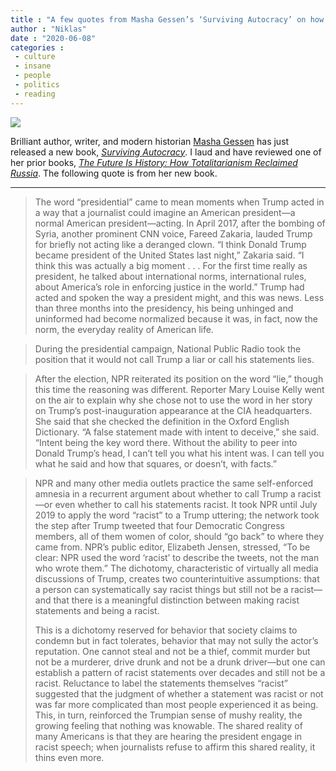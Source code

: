 ```yaml
---
title : "A few quotes from Masha Gessen’s ‘Surviving Autocracy’ on how some media outlets have normalised Trump’s insane polemic"
author : "Niklas"
date : "2020-06-08"
categories : 
 - culture
 - insane
 - people
 - politics
 - reading
---
```


![](https://niklasblog.com/wp-content/9780593188934.jpeg)

Brilliant author, writer, and modern historian [Masha Gessen](https://www.penguinrandomhouse.com/authors/9953/masha-gessen) has just released a new book, _[Surviving Autocracy](https://www.penguinrandomhouse.com/books/565060/surviving-autocracy-by-masha-gessen/)_. I laud and have reviewed one of her prior books, _[The Future Is History: How Totalitarianism Reclaimed Russia](https://niklasblog.com/?p=21600)_. The following quote is from her new book.

* * *

> The word “presidential” came to mean moments when Trump acted in a way that a journalist could imagine an American president—a normal American president—acting. In April 2017, after the bombing of Syria, another prominent CNN voice, Fareed Zakaria, lauded Trump for briefly not acting like a deranged clown. “I think Donald Trump became president of the United States last night,” Zakaria said. “I think this was actually a big moment . . . For the first time really as president, he talked about international norms, international rules, about America’s role in enforcing justice in the world.” Trump had acted and spoken the way a president might, and this was news. Less than three months into the presidency, his being unhinged and uninformed had become normalized because it was, in fact, now the norm, the everyday reality of American life.

> During the presidential campaign, National Public Radio took the position that it would not call Trump a liar or call his statements lies.

> After the election, NPR reiterated its position on the word “lie,” though this time the reasoning was different. Reporter Mary Louise Kelly went on the air to explain why she chose not to use the word in her story on Trump’s post-inauguration appearance at the CIA headquarters. She said that she checked the definition in the Oxford English Dictionary. “A false statement made with intent to deceive,” she said. “Intent being the key word there. Without the ability to peer into Donald Trump’s head, I can’t tell you what his intent was. I can tell you what he said and how that squares, or doesn’t, with facts.”

> NPR and many other media outlets practice the same self-enforced amnesia in a recurrent argument about whether to call Trump a racist—or even whether to call his statements racist. It took NPR until July 2019 to apply the word “racist” to a Trump uttering; the network took the step after Trump tweeted that four Democratic Congress members, all of them women of color, should “go back” to where they came from. NPR’s public editor, Elizabeth Jensen, stressed, “To be clear: NPR used the word ‘racist’ to describe the tweets, not the man who wrote them.” The dichotomy, characteristic of virtually all media discussions of Trump, creates two counterintuitive assumptions: that a person can systematically say racist things but still not be a racist—and that there is a meaningful distinction between making racist statements and being a racist.  
>   
> This is a dichotomy reserved for behavior that society claims to condemn but in fact tolerates, behavior that may not sully the actor’s reputation. One cannot steal and not be a thief, commit murder but not be a murderer, drive drunk and not be a drunk driver—but one can establish a pattern of racist statements over decades and still not be a racist. Reluctance to label the statements themselves “racist” suggested that the judgment of whether a statement was racist or not was far more complicated than most people experienced it as being. This, in turn, reinforced the Trumpian sense of mushy reality, the growing feeling that nothing was knowable. The shared reality of many Americans is that they are hearing the president engage in racist speech; when journalists refuse to affirm this shared reality, it thins even more.
